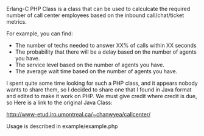 Erlang-C PHP Class is a class that can be used to calculcate the required number of call center employees based on the inbound call/chat/ticket metrics. 

For example, you can find:

* The number of techs needed to answer XX% of calls within XX seconds
* The probability that there will be a delay based on the number of agents you have.
* The service level based on the number of agents you have.
* The average wait time based on the number of agents you have.


I spent quite some time looking for such a PHP class, and it appears nobody wants to share them, so I decided to share one that I found in Java format and edited to make it work on PHP. We must give credit where credit is due, so Here is a link to the original Java Class:

http://www-etud.iro.umontreal.ca/~chanwyea/callcenter/

Usage is described in example/example.php
